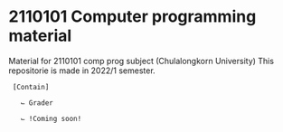 # 2110101 Computer programming material
Material for 2110101 comp prog subject (Chulalongkorn University)
  This repositorie is made in 2022/1 semester.

     [Contain]
 
       ⌙ Grader

       ⌙ !Coming soon!
